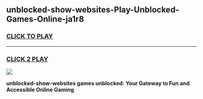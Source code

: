 
## unblocked-show-websites-Play-Unblocked-Games-Online-ja1r8
<h3>
<a href="https://premium76.site?title=unblocked-show-websites&ref=25A">CLICK TO PLAY</a></h3>
<hr>

<h3>
<a href="https://premium76.site?title=unblocked-show-websites&ref=25A">CLICK 2 PLAY</a>
  
</h3>

<a href="https://premium76.site?title=unblocked-show-websites&ref=25A"><img src="https://clearcache.store/games.png"></a>


**unblocked-show-websites games unblocked: Your Gateway to Fun and Accessible Online Gaming**
